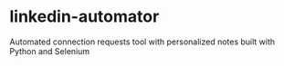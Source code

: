 # linkedin-automator
Automated connection requests tool with personalized notes built with Python and Selenium
